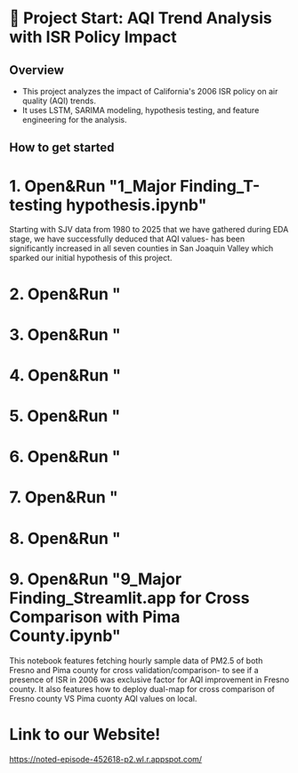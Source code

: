 # 🏁 Project Start: AQI Trend Analysis with ISR Policy Impact

## Overview
- This project analyzes the impact of California's 2006 ISR policy on air quality (AQI) trends.
- It uses LSTM, SARIMA modeling, hypothesis testing, and feature engineering for the analysis.
















## How to get started

# 1. Open&Run "1_Major Finding_T-testing hypothesis.ipynb"
Starting with SJV data from 1980 to 2025 that we have gathered during EDA stage, we have successfully deduced that AQI values-
has been significantly increased in all seven counties in San Joaquin Valley which sparked our initial hypothesis of this project.

# 2. Open&Run "


# 3. Open&Run "


# 4. Open&Run "


# 5. Open&Run "


# 6. Open&Run "


# 7. Open&Run "


# 8. Open&Run "


# 9. Open&Run "9_Major Finding_Streamlit.app for Cross Comparison with Pima County.ipynb"
This notebook features fetching hourly sample data of PM2.5 of both Fresno and Pima county for cross validation/comparison-
to see if a presence of ISR in 2006 was exclusive factor for AQI improvement in Fresno county.
It also features how to deploy dual-map for cross comparison of Fresno county VS Pima cuonty AQI values on local.




# Link to our Website!

https://noted-episode-452618-p2.wl.r.appspot.com/